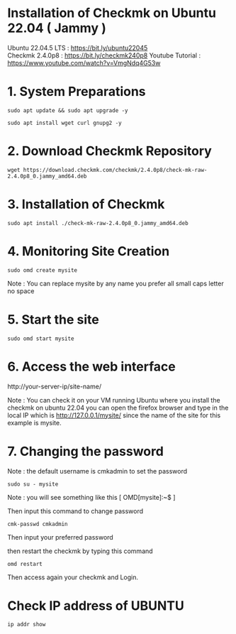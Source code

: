 # Installation of Checkmk on Ubuntu 22.04 ( Jammy )

Ubuntu 22.04.5 LTS : https://bit.ly/ubuntu22045 <br />
Checkmk 2.4.0p8 : https://bit.ly/checkmk240p8
Youtube Tutorial : https://www.youtube.com/watch?v=VmgNdq4G53w

# 1. System Preparations

  ```
  sudo apt update && sudo apt upgrade -y
  ```
  ```
  sudo apt install wget curl gnupg2 -y
  ```

# 2. Download Checkmk Repository
```
wget https://download.checkmk.com/checkmk/2.4.0p8/check-mk-raw-2.4.0p8_0.jammy_amd64.deb
```
# 3. Installation of Checkmk
```
sudo apt install ./check-mk-raw-2.4.0p8_0.jammy_amd64.deb
```
# 4. Monitoring Site Creation
```
sudo omd create mysite
```
Note : You can replace mysite by any name you prefer all small caps letter no space

# 5. Start the site
```
sudo omd start mysite
```
# 6. Access the web interface

http://your-server-ip/site-name/

Note : You can check it on your VM running Ubuntu where you install the checkmk on ubuntu 22.04 you can open the firefox browser and type in the local IP which is http://127.0.0.1/mysite/ since the name of the site for this example is mysite.

# 7. Changing the password
Note : the default username is cmkadmin
to set the password
```
sudo su - mysite
```
Note : you will see something like this [ OMD[mysite]:~$ ]

Then input this command to change password
```
cmk-passwd cmkadmin
```
Then input your preferred password

then restart the checkmk by typing this command
```
omd restart
```

Then access again your checkmk and Login.

# Check IP address of UBUNTU
```
ip addr show
```
